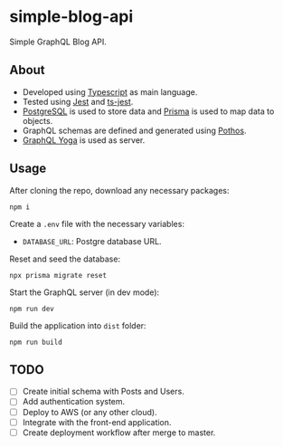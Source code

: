 # simple-blog-api

Simple GraphQL Blog API.

## About

- Developed using [Typescript](https://www.typescriptlang.org/) as main language.
- Tested using [Jest](https://jestjs.io/pt-BR/) and [ts-jest](https://www.npmjs.com/package/ts-jest).
- [PostgreSQL](https://www.postgresql.org/) is used to store data and [Prisma](https://www.prisma.io/) is used to map data to objects.
- GraphQL schemas are defined and generated using [Pothos](https://pothos-graphql.dev/).
- [GraphQL Yoga](https://www.the-guild.dev/graphql/yoga-server) is used as server.

## Usage

After cloning the repo, download any necessary packages:

```shell
npm i
```

Create a `.env` file with the necessary variables:
- `DATABASE_URL`: Postgre database URL.

Reset and seed the database:

```shell
npx prisma migrate reset
```

Start the GraphQL server (in dev mode):

```shell
npm run dev
```

Build the application into `dist` folder:

```shell
npm run build
```

## TODO

- [ ] Create initial schema with Posts and Users.  
- [ ] Add authentication system.  
- [ ] Deploy to AWS (or any other cloud).  
- [ ] Integrate with the front-end application. 
- [ ] Create deployment workflow after merge to master. 